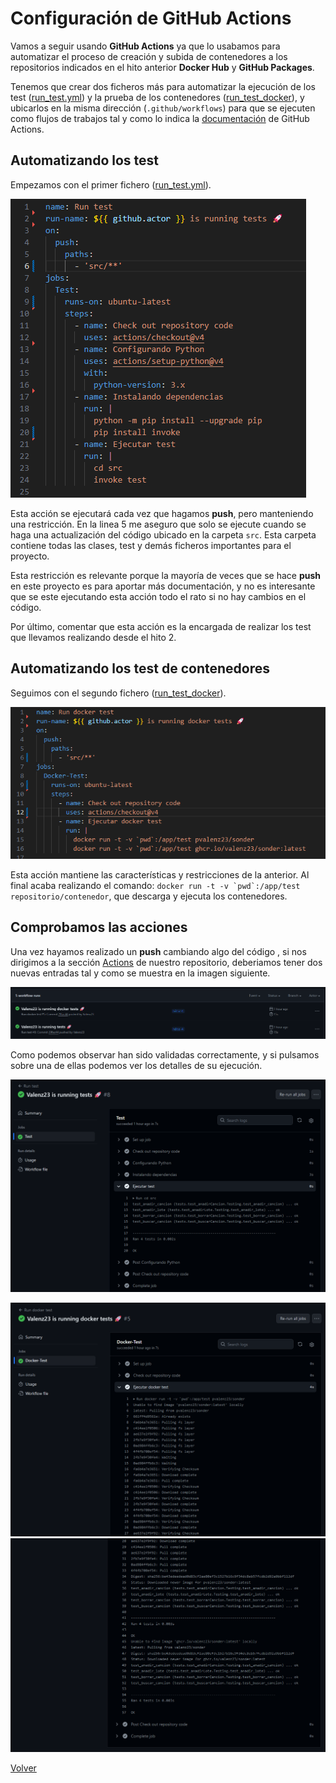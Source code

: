# Configuración de GitHub Actions

Vamos a seguir usando **GitHub Actions** ya que lo usabamos para automatizar el proceso de creación y subida de contenedores a los repositorios indicados en el hito anterior **Docker Hub** y **GitHub Packages**.

Tenemos que crear dos ficheros más para automatizar la ejecución de los test ([run_test.yml](../../.github/workflows/run_test.yml)) y la prueba de los contenedores ([run_test_docker](../../.github/workflows/run_test_docker.yml)), y ubicarlos en la misma dirección (`.github/workflows`) para que se ejecuten como flujos de trabajos tal y como lo indica la [documentación](https://docs.github.com/en/actions/quickstart) de GitHub Actions.

## Automatizando los test

Empezamos con el primer fichero ([run_test.yml](../../.github/workflows/run_test.yml)).

![test 1](img/runtest1.png)

Esta acción se ejecutará cada vez que hagamos **push**, pero manteniendo una restricción. En la linea 5 me aseguro que solo se ejecute cuando se haga una actualización del código ubicado en la carpeta `src`. Esta carpeta contiene todas las clases, test y demás ficheros importantes para el proyecto.

Esta restricción es relevante porque la mayoría de veces que se hace **push** en este proyecto es para aportar más documentación, y no es interesante que se este ejecutando esta acción todo el rato si no hay cambios en el código.

Por último, comentar que esta acción es la encargada de realizar los test que llevamos realizando desde el hito 2.

## Automatizando los test de contenedores

Seguimos con el segundo fichero ([run_test_docker](../../.github/workflows/run_test_docker.yml)).

![test 2](img/runtest2.png)

Esta acción mantiene las características y restricciones de la anterior. Al final acaba realizando el comando: ``docker run -t -v `pwd`:/app/test repositorio/contenedor``, que descarga y ejecuta los contenedores.

## Comprobamos las acciones

Una vez hayamos realizado un **push** cambiando algo del código , si nos dirigimos a la sección [Actions](https://github.com/Valenz23/Sonder/actions) de nuestro repositorio, deberiamos tener dos nuevas entradas tal y como se muestra en la imagen siguiente.

![workflows](img/workflow1.png)

Como podemos observar han sido validadas correctamente, y si pulsamos sobre una de ellas podemos ver los detalles de su ejecución.

![workflow 1](img/workflow2.png)

![workflow 2-1](img/workflow3-1.png)
![workflow 2-2](img/workflow3-2.png)

[Volver](README.md)
